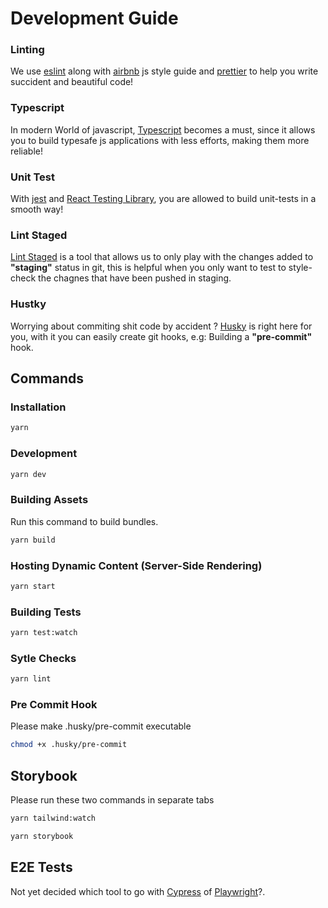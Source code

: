 # Development Guide

### Linting

We use [eslint](https://eslint.org/) along with [airbnb](https://github.com/airbnb/javascript) js style guide and [prettier](https://prettier.io/) to help you write succident and beautiful code!

### Typescript

In modern World of javascript, [Typescript](https://www.typescriptlang.org/) becomes a must, since it allows you to build typesafe js applications with less efforts, making them more reliable!

### Unit Test

With [jest](https://jestjs.io/) and [React Testing Library](https://testing-library.com/docs/react-testing-library/intro/), you are allowed to build unit-tests in a smooth way!

### Lint Staged

[Lint Staged](https://github.com/okonet/lint-staged) is a tool that allows us to only play with the changes added to **"staging"** status in git, this is helpful when you only want to test to style-check the chagnes that have been pushed in staging.

### Hustky

Worrying about commiting shit code by accident ? [Husky](https://typicode.github.io/husky/#/) is right here for you, with it you can easily create git hooks, e.g: Building a **"pre-commit"** hook.

## Commands

### Installation

```bash
yarn
```

### Development

```bash
yarn dev
```

### Building Assets

Run this command to build bundles.

```bash
yarn build
```

### Hosting Dynamic Content (Server-Side Rendering)

```bash
yarn start
```

### Building Tests

```bash
yarn test:watch
```

### Sytle Checks

```bash
yarn lint
```

### Pre Commit Hook

Please make .husky/pre-commit executable

```bash
chmod +x .husky/pre-commit
```

## Storybook

Please run these two commands in separate tabs

```bash
yarn tailwind:watch
```

```bash
yarn storybook
```

## E2E Tests

Not yet decided which tool to go with [Cypress](https://www.cypress.io/) of [Playwright](https://playwright.dev/)?.
